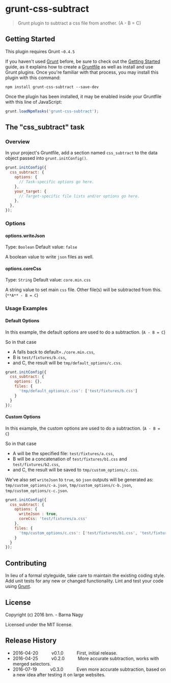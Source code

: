 # grunt-css-subtract

> Grunt plugin to subtract a css file from another. (A - B = C)

## Getting Started
This plugin requires Grunt `~0.4.5`

If you haven't used [Grunt](http://gruntjs.com/) before, be sure to check out the [Getting Started](http://gruntjs.com/getting-started) guide, as it explains how to create a [Gruntfile](http://gruntjs.com/sample-gruntfile) as well as install and use Grunt plugins. Once you're familiar with that process, you may install this plugin with this command:

```shell
npm install grunt-css-subtract --save-dev
```

Once the plugin has been installed, it may be enabled inside your Gruntfile with this line of JavaScript:

```js
grunt.loadNpmTasks('grunt-css-subtract');
```

## The "css_subtract" task

### Overview
In your project's Gruntfile, add a section named `css_subtract` to the data object passed into `grunt.initConfig()`.

```js
grunt.initConfig({
  css_subtract: {
    options: {
      // Task-specific options go here.
    },
    your_target: {
      // Target-specific file lists and/or options go here.
    },
  },
});
```

### Options

#### options.writeJson
Type: `Boolean`
Default value: `false`

A boolean value to write `json` files as well.

#### options.coreCss
Type: `String`
Default value: `core.min.css`

A string value to set main `css` file. Other file(s) will be subtracted from this. (`**A** - B = C`)

### Usage Examples

#### Default Options
In this example, the default options are used to do a subtraction. (`A - B = C`)

So in that case
* A falls back to default=`./core.min.css`,
* B is `test/fixtures/b.css`,
* and C, the result will be `tmp/default_options/c.css`.

```js
grunt.initConfig({
  css_subtract: {
    options: {},
    files: {
      'tmp/default_options/c.css': ['test/fixtures/b.css']
    }
  }
});
```

#### Custom Options
In this example, the custom options are used to do a subtraction. (`A - B = C`)

So in that case
* A will be the specified file: `test/fixtures/a.css`,
* B will be a concatenation of `test/fixtures/b1.css` and `test/fixtures/b2.css`,
* and C, the result will be saved to `tmp/custom_options/c.css`.

We've also set `writeJson` to `true`, so `json` outputs will be generated as: `tmp/custom_options/c-a.json`, `tmp/custom_options/c-b.json`, `tmp/custom_options/c-c.json`.

```js
grunt.initConfig({
  css_subtract: {
    options: {
      writeJson : true,
      coreCss: 'test/fixtures/a.css'
    },
    files: {
      'tmp/custom_options/c.css': ['test/fixtures/b1.css', 'test/fixtures/b2.css']
    }
  }
});
```

## Contributing
In lieu of a formal styleguide, take care to maintain the existing coding style. Add unit tests for any new or changed functionality. Lint and test your code using [Grunt](http://gruntjs.com/).

## License
Copyright (c) 2016 brn. - Barna Nagy

Licensed under the MIT license.

## Release History
* 2016-04-20   v0.1.0   First, initial release.
* 2016-04-25   v0.2.0   More accurate subtraction, works with merged selectors.
* 2016-07-19   v0.3.0   Even more accurate subtraction, based on a new idea after testing it on large websites.
